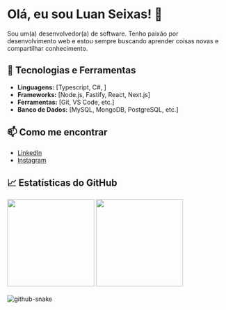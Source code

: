 # Olá, eu sou Luan Seixas! 👋

Sou um(a) desenvolvedor(a) de software. Tenho paixão por desenvolvimento web e estou sempre buscando aprender coisas novas e compartilhar conhecimento.

## 🌱 Tecnologias e Ferramentas

- **Linguagens:** [Typescript, C#, ]
- **Frameworks:** [Node.js, Fastify, React, Next.js]
- **Ferramentas:** [Git, VS Code, etc.]
- **Banco de Dados:** [MySQL, MongoDB, PostgreSQL, etc.]

## 📫 Como me encontrar

- [LinkedIn](https://linkedin.com/in/luanseixasdev)
- [Instagram](https://instagram.com/seixasluan_)

## 📈 Estatísticas do GitHub
<div>
  <img height="200em" src="https://github-readme-stats.vercel.app/api?username=seixasluan&show_icons=true&theme=radical"/>
  <img height="200em" src="https://github-readme-stats.vercel.app/api/top-langs/?username=seixasluan&layout=compact&langs_count=16&theme=radical"/>
</div>
<br>
<picture>
  <source media="(prefers-color-scheme: dark)" srcset="https://github.com/vic1707/vic1707/blob/output/github-snake-dark.svg">
  <source media="(prefers-color-scheme: light)" srcset="https://github.com/vic1707/vic1707/blob/output/github-snake.svg">
  <img alt="github-snake" src="https://github.com/vic1707/vic1707/blob/output/github-snake.svg">
</picture>
